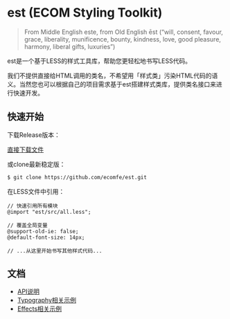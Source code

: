 est (ECOM Styling Toolkit)
===

> From Middle English este, from Old English ēst (“will, consent, favour, grace, liberality, munificence, bounty, kindness, love, good pleasure, harmony, liberal gifts, luxuries”)


est是一个基于LESS的样式工具库，帮助您更轻松地书写LESS代码。

我们不提供直接给HTML调用的类名，不希望用「样式类」污染HTML代码的语义。当然您也可以根据自己的项目需求基于est搭建样式类库，提供类名接口来进行快速开发。

## 快速开始

下载Release版本：

[直接下载文件](https://github.com/ecomfe/est/releases/)

或clone最新稳定版：

```bash
$ git clone https://github.com/ecomfe/est.git
```

在LESS文件中引用：
```less
// 快速引用所有模块
@import "est/src/all.less";

// 覆盖全局变量
@support-old-ie: false;
@default-font-size: 14px;

// ...从这里开始书写其他样式代码...
```

## 文档

* [API说明](https://github.com/ecomfe/est/blob/master/doc/api.md)
* [Typography相关示例](http://ecomfe.github.io/est/example/typography.html)
* [Effects相关示例](http://ecomfe.github.io/est/example/effects.html)


